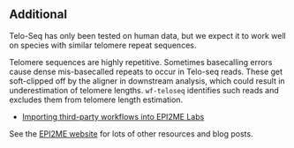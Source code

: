 ## Additional

Telo-Seq has only been tested on human data, but we expect it to work well on species with similar telomere repeat sequences.

Telomere sequences are highly repetitive. Sometimes basecalling errors cause dense mis-basecalled repeats to occur in Telo-seq reads. These get soft-clipped off by the aligner in downstream analysis, which could result in underestimation of telomere lengths. `wf-teloseq` identifies such reads and excludes them from telomere length estimation.

+ [Importing third-party workflows into EPI2ME Labs](https://labs.epi2me.io/nexflow-for-epi2melabs/)

See the [EPI2ME website](https://labs.epi2me.io/) for lots of other resources and blog posts.